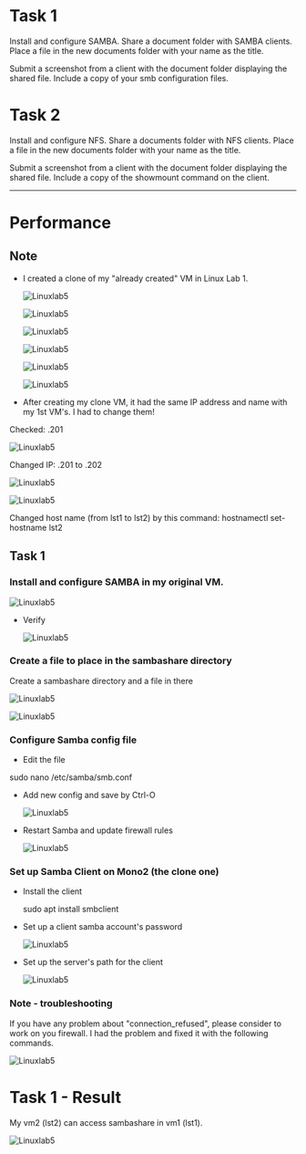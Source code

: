 # Task 1
Install and configure SAMBA. Share a document folder with SAMBA clients. Place a file in the new documents folder with your name as the title.

Submit a screenshot from a client with the document folder displaying the shared file. Include a copy of your smb configuration files.

# Task 2
Install and configure NFS. Share a documents folder with NFS clients. Place a file in the new documents folder with your name as the title.

Submit a screenshot from a client with the document folder displaying the shared file. Include a copy of the showmount command on the client.

---------
# Performance

## Note
- I created a clone of my "already created" VM in Linux Lab 1.
  
  ![Linuxlab5](/Images/Lab5-pic8.png)

  ![Linuxlab5](/Images/Lab5-pic1.png)
  
  ![Linuxlab5](/Images/Lab5-pic2.png)
  
  ![Linuxlab5](/Images/Lab5-pic3.png)
  
  ![Linuxlab5](/Images/Lab5-pic4.png)
  
  ![Linuxlab5](/Images/Lab5-pic5.png)
  
- After creating my clone VM, it had the same IP address and name with my 1st VM's. I had to change them! 

Checked: .201

  ![Linuxlab5](/Images/Lab5-pic6.png)

Changed IP: .201 to .202 

  ![Linuxlab5](/Images/Lab5-pic7.png)

  ![Linuxlab5](/Images/Lab5-pic18.png)

Changed host name (from lst1 to lst2) by this command: hostnamectl set-hostname lst2

## Task 1
### Install and configure SAMBA in my original VM.


  ![Linuxlab5](/Images/Lab5-pic10.png)

- Verify

  ![Linuxlab5](/Images/Lab5-pic11.png)

### Create a file to place in the sambashare directory

Create a sambashare directory and a file in there

  ![Linuxlab5](/Images/Lab5-pic12.png)

  ![Linuxlab5](/Images/Lab5-pic13.png)

### Configure Samba config file
- Edit the file
  
sudo nano /etc/samba/smb.conf

- Add new config and save by Ctrl-O
  
  ![Linuxlab5](/Images/Lab5-pic26.png)

- Restart Samba and update firewall rules

  ![Linuxlab5](/Images/Lab5-pic14.png)

### Set up Samba Client on Mono2 (the clone one)
- Install the client

  sudo apt install smbclient

- Set up a client samba account's password

  ![Linuxlab5](/Images/Lab5-pic20.png)

- Set up the server's path for the client
  
  ![Linuxlab5](/Images/Lab5-pic22.png)

### Note - troubleshooting

If you have any problem about "connection_refused", please consider to work on you firewall. I had the problem and fixed it with the following commands.

  ![Linuxlab5](/Images/Lab5-pic19.png)







# Task 1 - Result

My vm2 (lst2) can access sambashare in vm1 (lst1).

  ![Linuxlab5](/Images/Lab5-pic27.png)



  



